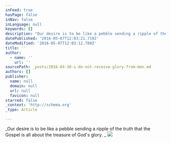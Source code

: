 ```yaml
---
inFeed: true
hasPage: false
inNav: false
inLanguage: null
keywords: []
description: "Our desire is to be like a pebble sending a ripple of the truth that the Gospel is all about the treasure of God's glory. "
datePublished: '2016-05-07T12:03:21.719Z'
dateModified: '2016-05-07T12:03:12.780Z'
title: ''
author:
  - name: ''
    url: ''
sourcePath: _posts/2016-04-30-i-do-not-receive-glory-from-men.md
authors: []
publisher:
  name: null
  domain: null
  url: null
  favicon: null
starred: false
_context: 'http://schema.org'
_type: Article

---
```

_Our desire is to be like a pebble sending a ripple of the truth that the Gospel is all about the treasure of God's glory. _
![](https://the-grid-user-content.s3-us-west-2.amazonaws.com/1f64b318-1994-4f4b-bdae-349015fae6f5.jpg)